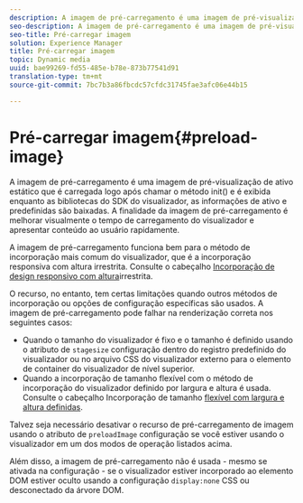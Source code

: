 ```yaml
---
description: A imagem de pré-carregamento é uma imagem de pré-visualização de ativo estático que é carregada logo após chamar o método init() e é exibida enquanto as bibliotecas do SDK do visualizador, as informações de ativo e predefinidas são baixadas. A finalidade da imagem de pré-carregamento é melhorar visualmente o tempo de carregamento do visualizador e apresentar conteúdo ao usuário rapidamente.
seo-description: A imagem de pré-carregamento é uma imagem de pré-visualização de ativo estático que é carregada logo após chamar o método init() e é exibida enquanto as bibliotecas do SDK do visualizador, as informações de ativo e predefinidas são baixadas. A finalidade da imagem de pré-carregamento é melhorar visualmente o tempo de carregamento do visualizador e apresentar conteúdo ao usuário rapidamente.
seo-title: Pré-carregar imagem
solution: Experience Manager
title: Pré-carregar imagem
topic: Dynamic media
uuid: bae99269-fd55-485e-b78e-873b77541d91
translation-type: tm+mt
source-git-commit: 7bc7b3a86fbcdc57cfdc31745fae3afc06e44b15

---
```



# Pré-carregar imagem{#preload-image}

A imagem de pré-carregamento é uma imagem de pré-visualização de ativo estático que é carregada logo após chamar o método init() e é exibida enquanto as bibliotecas do SDK do visualizador, as informações de ativo e predefinidas são baixadas. A finalidade da imagem de pré-carregamento é melhorar visualmente o tempo de carregamento do visualizador e apresentar conteúdo ao usuário rapidamente.

A imagem de pré-carregamento funciona bem para o método de incorporação mais comum do visualizador, que é a incorporação responsiva com altura irrestrita. Consulte o cabeçalho [Incorporação de design responsivo com altura](../../c-html5-aem-asset-viewers/c-html5-aem-carousel/c-html5-aem-carousel.md#concept-b44f1df3c1c64d4e8b5565e7736bf95e)irrestrita.

O recurso, no entanto, tem certas limitações quando outros métodos de incorporação ou opções de configuração específicas são usados. A imagem de pré-carregamento pode falhar na renderização correta nos seguintes casos:

* Quando o tamanho do visualizador é fixo e o tamanho é definido usando o atributo de `stagesize` configuração dentro do registro predefinido do visualizador ou no arquivo CSS do visualizador externo para o elemento de container do visualizador de nível superior.
* Quando a incorporação de tamanho flexível com o método de incorporação do visualizador definido por largura e altura é usada. Consulte o cabeçalho Incorporação de tamanho [flexível com largura e altura definidas](../../c-html5-aem-asset-viewers/c-html5-aem-interactive-images/c-html5-aem-interactive-images.md#section-6bb5d3c502544ad18a58eafe12a13435).

Talvez seja necessário desativar o recurso de pré-carregamento de imagem usando o atributo de `preloadImage` configuração se você estiver usando o visualizador em um dos modos de operação listados acima.

Além disso, a imagem de pré-carregamento não é usada - mesmo se ativada na configuração - se o visualizador estiver incorporado ao elemento DOM estiver oculto usando a configuração `display:none` CSS ou desconectado da árvore DOM.
